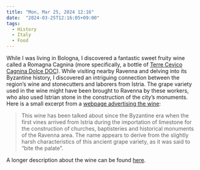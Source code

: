 ```yaml
---
title: "Mon, Mar 25, 2024 12:16"
date:  "2024-03-25T12:16:05+09:00"
tags:
  - History
  - Italy
  - Food
---
```


While I was living in Bologna, I discovered a fantastic sweet fruity wine called a Romagna Cagnina (more specifically, a bottle of [Terre Cevico Cagnina Dolce DOC](https://web.archive.org/web/20231203100911/https://www.terrecevico.com/prodotti/cagnina-dolce-4/)). While visiting nearby Ravenna and delving into its Byzantine history, I discovered an intriguing connection between the region’s wine and stonecutters and laborers from Istria. The grape variety used in the wine might have been brought to Ravenna by these workers, who also used Istrian stone in the construction of the city’s monuments. Here is a small excerpt from a [webpage advertising the wine](https://web.archive.org/web/20230404025352/https://www.consorziovinidiromagna.it/en/vini/cagnina/):

> This wine has been talked about since the Byzantine era when the first vines arrived from Istria during the importation of limestone for the construction of churches, baptisteries and historical monuments of the Ravenna area. The name appears to derive from the slightly harsh characteristics of this ancient grape variety, as it was said to “bite the palate”.

A longer description about the wine can be found [here](https://web.archive.org/web/20220127061932/https://cartolinedallaromagna.it/en/wine/romagna-cagnina-doc).
